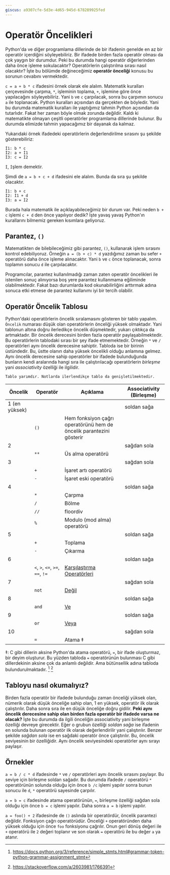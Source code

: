 ```yaml
---
giscus: a9307cfe-5d3e-4d65-945d-678289925fed
---
```


# Operatör Öncelikleri

Python'da ve diğer programlama dillerinde de bir ifadenin genelde en az bir
operatör içerdiğini söyleyebiliriz. Bir ifadede birden fazla operatör olması da
çok yaygın bir durumdur. Peki bu durumda hangi operatör diğerlerinden daha önce
işleme sokulacaktır? Operatörlerin çalıştırılma sırası nasıl olacaktır? İşte bu
bölümde değineceğimiz **operatör önceliği** konusu bu sorunun cevabını
vermektedir.

`c = a + b * c` ifadesini örnek olarak ele alalım. Matematik kuralları
çerçevesinde çarpma, `*`, işleminin toplama, `+`, işlemine göre önce
yapılacağını söyleyebiliriz. Yani `b` ve `c` çarpılacak, sonra bu çarpımın
sonucu `a` ile toplanacak. Python kuralları açısından da gerçekten de böyledir.
Yani bu durumda matematik kuralları ile yaptığımız tahmin Python açısından da
tutarlıdır. Fakat her zaman böyle olmak zorunda değildir. Kaldı ki matematikte
olmayan çeşitli operatörler programlama dillerinde bulunur. Bu durumda elimizde
tahmin yapacağımız bir dayanak da kalmaz.

Yukarıdaki örnek ifadedeki operatörlerin değerlendirilme sırasını şu şekilde
gösterebiliriz:

```text
İ1: b * c
İ2: a + İ1
İ3: c = İ2
```

`İ`, `İ`şlem demektir.

Şimdi de `a = b + c + d` ifadesini ele alalım. Bunda da sıra şu şekilde
olacaktır.

```text
İ1: b + c
İ2: İ1 + d
İ3: a = İ2
```

Burada hala matematik ile açıklayabileceğimiz bir durum var. Peki neden `b + c`
işlemi `c + d` den önce yapılıyor dedik? İşte yavaş yavaş Python'ın kurallarını
bilmemiz gereken kısımlara geliyoruz.

## Parantez, `()`

Matematikten de bilebileceğimiz gibi parantez, `()`, kullanarak işlem sırasını
kontrol edebiliyoruz. Örneğin `a = (b + c) * d` yazdığımız zaman bu sefer
`+` operatörü daha önce işleme alınacaktır. Yani `b` ve `c` önce toplanacak,
sonra toplamın sonucu `d` ile çarpılacaktır.

Programcılar, parantez kullanılmadığı zaman zaten operatör öncelikleri ile
istenilen sonuç alınıyorsa boş yere parantez kullanmama eğiliminde
olabilmektedir. Fakat bazı durumlarda kod okunabilirliğini arttırmak adına
sonuca etki etmese de parantez kullanımı iyi bir tercih olabilir.

## Operatör Öncelik Tablosu

Python'daki operatörlerin öncelik sıralamasını gösteren bir tablo yapalım.
`Öncelik` numarası düşük olan operatörlerin önceliği yüksek olmaktadır. Yani
tablonun altına doğru ilerledikçe öncelik düşmektedir, yukarı çıktıkça da
artmaktadır. Bir öncelik derecesini birden fazla operatör paylaşabilmektedir.
Bu operatörlerin tablodaki sırası bir şey ifade etmemektedir. Örneğin `*` ve
`/` operatörleri aynı öncelik derecesine sahiptir. Tabloda ise bir birinin
üstündedir. Bu, üstte olanın daha yüksek öncelikli olduğu anlamına gelmez.
Aynı öncelik derecesine sahip operatörler bir ifadede bulunduğunda bunların
kendi aralarında hangi sıra ile çalıştırılacağı operatörlerin *birleşme* yani
*associativity* özelliği ile ilgilidir.

```{todo}
Tablo yarımdır. Notlarda ilerlendikçe tablo da genişletilmektedir.
```

| Öncelik       | Operatör                         | Açıklama                                                            | Associativity (Birleşme) |
|---------------|----------------------------------|---------------------------------------------------------------------|--------------------------|
| 1 (en yüksek) |                                  |                                                                     | soldan sağa              |
|               | `()`                             | Hem fonksiyon çağrı operatörünü hem de öncelik parantezini gösterir |                          |
| 2             |                                  |                                                                     | sağdan sola              |
|               | `**`                             | Üs alma operatörü                                                   |                          |
| 3             |                                  |                                                                     | sağdan sola              |
|               | `+`                              | İşaret artı operatörü                                               |                          |
|               | `-`                              | İşaret eski operatörü                                               |                          |
| 4             |                                  |                                                                     | soldan sağa              |
|               | `*`                              | Çarpma                                                              |                          |
|               | `/`                              | Bölme                                                               |                          |
|               | `//`                             | floordiv                                                            |                          |
|               | `%`                              | Modulo (mod alma) operatörü                                         |                          |
| 5             |                                  |                                                                     | soldan sağa              |
|               | `+`                              | Toplama                                                             |                          |
|               | `-`                              | Çıkarma                                                             |                          |
| 6             |                                  |                                                                     | soldan sağa              |
|               | `<`, `>`, `<=`, `>=`, `==`, `!=` | [Karşılaştırma Operatörleri](karsilastirma-operatorleri.md)         |                          |
| 7             |                                  |                                                                     | sağdan sola              |
|               | `not`                            | [Değil](mantiksal-operatorler.md)                                   |                          |
| 8             |                                  |                                                                     | soldan sağa              |
|               | `and`                            | [Ve](mantiksal-operatorler.md)                                      |                          |
| 9             |                                  |                                                                     | soldan sağa              |
|               | `or`                             | [Veya](mantiksal-operatorler.md)                                    |                          |
| 10            |                                  |                                                                     | sağdan sola              |
|               | `=`                              | Atama ‡                                                             |                          |

‡: C gibi dillerin aksine Python'da atama operatörü, `=`, bir ifade oluşturmaz,
bir deyim oluşturur. Bu yüzden tabloda `=` operatörünün bulunması C gibi
dillerdekinin aksine çok da anlamlı değildir. Ama bütünsellik adına tabloda
bulundurulmaktadır. [^1f] [^2f]

## Tabloyu nasıl okumalıyız?

Birden fazla operatör bir ifadede bulunduğu zaman önceliği yüksek olan, nümerik
olarak düşük önceliğe sahip olan, 1 en yüksek, operatör ilk olarak çalıştırılır.
Daha sonra sıra ile en düşük önceliğe doğru gidilir. **Peki aynı öncelik
derecesine sahip olan birden fazla operatör bir ifadede varsa ne olacak?**
İşte bu durumda da ilgili önceliğin associativity yani birleşme özelliği
devreye girecektir. Eğer o grubun özelliği *soldan sağa* ise ifadenin en solunda
bulunan operatör ilk olarak değerlendirilir yani çalıştırılır. Benzer şekilde
*sağdan sola* ise en sağdaki operatör önce çalıştırılır. Bu, öncelik seviyesinin
bir özelliğidir. Aynı öncelik seviyesindeki operatörler aynı sırayı paylaşır.

## Örnekler

`a = b / c * d` ifadesinde `*` ve `/` operatörleri aynı öncelik sırasını paylaşır.
Bu seviye için birleşme soldan sağadır. Bu durumda ifadede `/` operatörü `*`
operatörünün solunda olduğu için önce `b /c` işlemi yapılır sonra bunun sonucu
ile `d`, `*` operatörü sayesinde çarpılır.

`a = b = c` ifadesinde atama operatörünün, `=`, birleşme özelliği sağdan sola
olduğu için önce `b = c` işlemi yapılır. Daha sonra `a = b` işlemi yapılır.

`a = foo() + 2` ifadesinde de `()` aslında bir operatördür, öncelik parantezi
değildir. Fonksiyon çağrı operatörüdür. Önceliği `+` operatöründen daha yüksek
olduğu için önce `foo` fonksiyonu çağrılır. Onun geri dönüş değeri ile `+`
operatörü ile `2` değeri toplanır ve son olarak `=` operatörü ile bu değer
`a` ya atanır.

[^1f]: <https://docs.python.org/3/reference/simple_stmts.html#grammar-token-python-grammar-assignment_stmt>
[^2f]: <https://stackoverflow.com/a/2603981/1766391>
